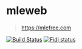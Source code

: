 # mleweb

> https://mlefree.com

[![Build Status][travis-image]][travis-url]
[![Fidj status][fidj-image]][fidj-url]

[travis-image]: https://api.travis-ci.com/mlefree/mleweb.svg?branch=master
[travis-url]: https://travis-ci.com/github/mlefree/mleweb
[fidj-image]: https://api.fidj.ovh/v3/apps/fidj-f46d11011e19ef90/badge
[fidj-url]: https://fidj.ovh/#/pub/mleweb
